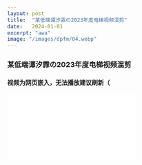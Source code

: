 ```yaml
---
layout: post
title:  "某低端谭汐霏の2023年度电梯视频混剪"
date:   2024-01-01
excerpt: "awa"
image: "/images/dpfm/04.webp"
---
```


### **某低端谭汐霏の2023年度电梯视频混剪**

#### 视频为网页嵌入，无法播放建议刷新（

<iframe src="//player.bilibili.com/player.html?aid=538474995&bvid=BV1bi4y1q7Sr&cid=1396456162&p=1" scrolling="no" border="0" frameborder="no" framespacing="0" allowfullscreen="true"> </iframe>
